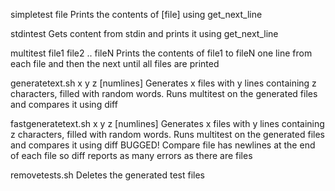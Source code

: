 simpletest file
		Prints the contents of [file] using get_next_line

stdintest
		Gets content from stdin and prints it using get_next_line

multitest file1 file2 .. fileN
		Prints the contents of file1 to fileN one line from each file and then the next until all files are printed

generatetext.sh x y z [numlines]
		Generates x files with y lines containing z characters, filled with random words. Runs multitest on the generated files and compares it using diff

fastgeneratetext.sh x y z [numlines]
		Generates x files with y lines containing z characters, filled with random words. Runs multitest on the generated files and compares it using diff
		BUGGED! Compare file has newlines at the end of each file so diff reports as many errors as there are files

removetests.sh
		Deletes the generated test files



